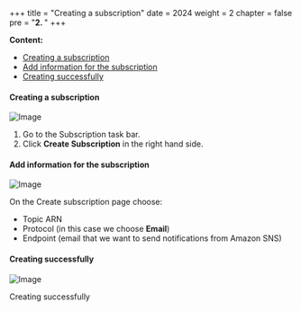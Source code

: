 +++
title = "Creating a subscription"
date = 2024
weight = 2
chapter = false
pre = "<b>2. </b>"
+++

**Content:**

- [Creating a subscription](#creating-a-subscription)
- [Add information for the subscription](#add-information-for-the-subscription)
- [Creating successfully](#creating-successfully)

#### Creating a subscription

![Image](/images/1-account-setup/create-sub.png)

1. Go to the Subscription task bar.
2. Click **Create Subscription** in the right hand side.

#### Add information for the subscription

![Image](/images/1-account-setup/create-sub-2.png)

On the Create subscription page choose:
- Topic ARN
- Protocol (in this case we choose **Email**)
- Endpoint (email that we want to send notifications from Amazon SNS) 

#### Creating successfully
![Image](/images/1-account-setup/create-sub-3.png)

Creating successfully


